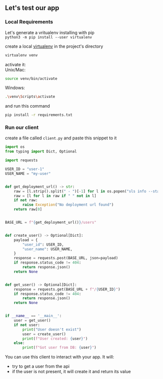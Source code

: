 
## Let's test our app

### Local Requirements
Let's generate a vritualenv
installing with pip <br>
`python3 -m pip install --user virtualenv` <br>

create a local [virtualenv](https://packaging.python.org/en/latest/guides/installing-using-pip-and-virtual-environments/) in the project's directory <br>
```bash
virtualenv venv
```
activate it:<br>
Unix/Mac: 
```bash
source venv/bin/activate
```
Windows: 
```bash
.\venv\Scripts\activate
```

and run this command 
```bash
pip install -r requirements.txt
```

### Run our client
create a file called `client.py` and paste this snippet to it

```py
import os
from typing import Dict, Optional

import requests

USER_ID = "user-1"
USER_NAME = "my-user"


def get_deployment_url() -> str:
    raw = [l.strip().split(" - ")[-1] for l in os.popen("sls info --stage local").readlines() if "http" in l]
    raw = [l for l in raw if " " not in l]
    if not raw:
        raise Exception("No deployment url found")
    return raw[0]


BASE_URL = f"{get_deployment_url()}/users"


def create_user() -> Optional[Dict]:
    payload = {
        "user_id": USER_ID,
        "user_name": USER_NAME,
    }
    response = requests.post(BASE_URL, json=payload)
    if response.status_code != 404:
        return response.json()
    return None


def get_user() -> Optional[Dict]:
    response = requests.get(BASE_URL + f"/{USER_ID}")
    if response.status_code != 404:
        return response.json()
    return None


if __name__ == '__main__':
    user = get_user()
    if not user:
        print("User doesn't exist")
        user = create_user()
        print(f"User created: {user}")
    else:
        print(f"Got user from DB: {user}")

```

You can use this client to interact with your app.
It will:
- try to get a user from the api
- if the user is not present, it will create it and return its value
